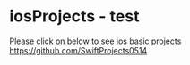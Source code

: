 # iosProjects - test
Please click on below to see ios basic projects 
https://github.com/SwiftProjects0514
